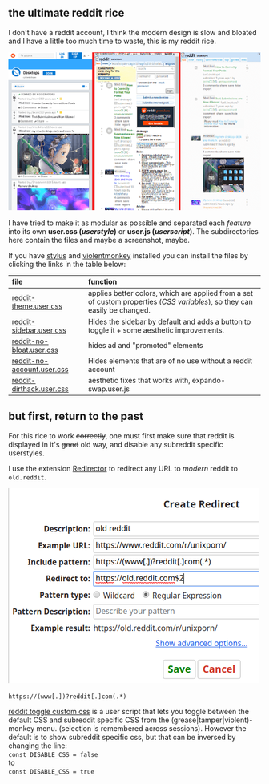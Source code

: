 ## the ultimate reddit rice

I don't have a reddit account, I think the modern design is slow and bloated and I have a little too much time to waste, this is my reddit rice.  

![](/img/scrotcomp.png)  

I have tried to make it as modular as possible and separated each *feature* into its own **user.css (_userstyle_)** or **user.js (_userscript_)**. The subdirectories here contain the files and maybe a screenshot, maybe.  

If you have [stylus] and [violentmonkey] installed you can install the files by clicking the links in the table below:  

[stylus]: https://add0n.com/stylus.html
[violentmonkey]: https://violentmonkey.github.io/

| file | function |
|:-----|:---------|
[reddit-theme.user.css] | applies better colors, which are applied from a set of custom properties (*CSS variables*), so they can easily be changed. |
[reddit-sidebar.user.css] | Hides the sidebar by default and adds a button to toggle it + some aesthetic improvements. |
[reddit-no-bloat.user.css] | hides ad and "promoted" elements |
[reddit-no-account.user.css] | Hides elements that are of no use without a reddit account |
[reddit-dirthack.user.css] | aesthetic fixes that works with, expando-swap.user.js |

[reddit-dirthack.user.css]: https://github.com/budRich/vivaldi-ricing/raw/master/reddit/reddit-dirthack.user.css
[reddit-no-account.user.css]: https://github.com/budRich/vivaldi-ricing/raw/master/reddit/reddit-no-account.user.css
[reddit-no-bloat.user.css]: https://github.com/budRich/vivaldi-ricing/raw/master/reddit/reddit-no-bloat.user.css
[reddit-sidebar.user.css]: https://github.com/budRich/vivaldi-ricing/raw/master/reddit/reddit-sidebar.user.css
[reddit-theme.user.css]: https://github.com/budRich/vivaldi-ricing/raw/master/reddit/reddit-theme.user.css

## but first, return to the past

For this rice to work ~~correctly~~, one must first make sure that reddit is displayed in it's ~~good~~ old way, and disable any subreddit specific userstyles.  

I use the extension [Redirector](http://einaregilsson.com/redirector/) to redirect any URL to *modern* reddit to `old.reddit`.  

![](/img/redirector.png) 

`https://(www[.])?reddit[.]com(.*)`


[reddit toggle custom css] is a user script that lets you toggle between the default CSS and subreddit specific CSS from the (grease|tamper|violent)-monkey menu. (selection is remembered across sessions). 
However the default is to show subreddit specific css, 
but that can be inversed by changing the line:  
`const DISABLE_CSS = false`  
to  
`const DISABLE_CSS = true`  


[reddit old school]: https://greasyfork.org/en/scripts/381544-reddit-old-school/code
[reddit toggle custom css]: https://greasyfork.org/en/scripts/23434-reddit-toggle-custom-css/code

